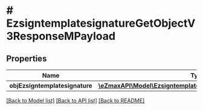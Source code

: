 # # EzsigntemplatesignatureGetObjectV3ResponseMPayload

## Properties

Name | Type | Description | Notes
------------ | ------------- | ------------- | -------------
**objEzsigntemplatesignature** | [**\eZmaxAPI\Model\EzsigntemplatesignatureResponseCompoundV3**](EzsigntemplatesignatureResponseCompoundV3.md) |  |

[[Back to Model list]](../../README.md#models) [[Back to API list]](../../README.md#endpoints) [[Back to README]](../../README.md)

